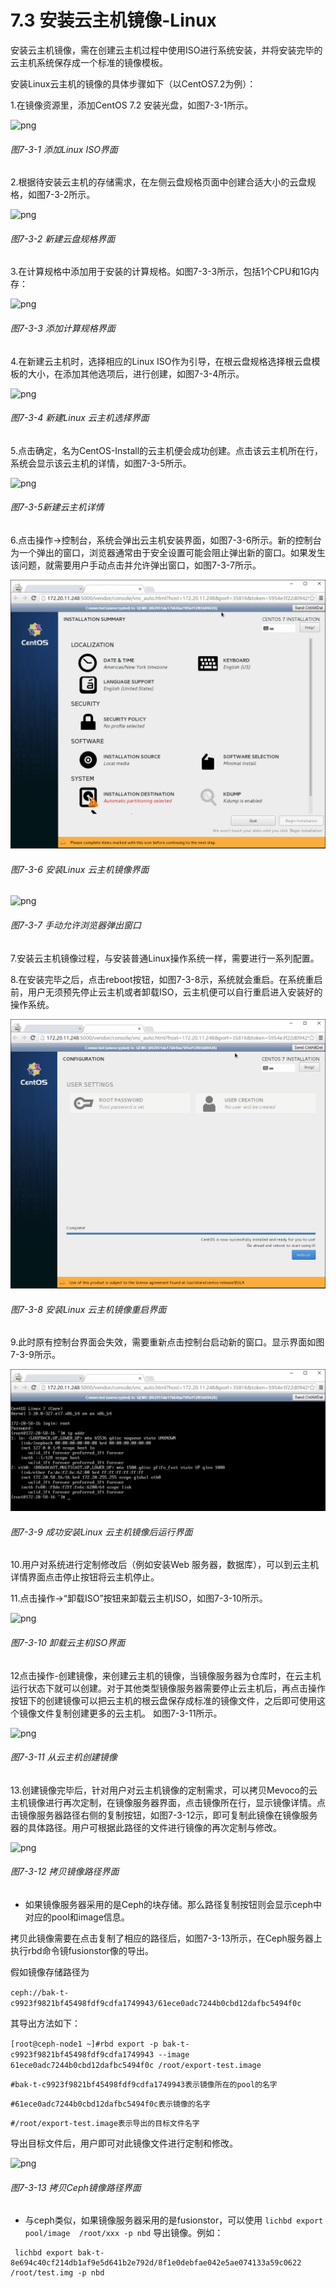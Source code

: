 # 7.3 安装云主机镜像-Linux

安装云主机镜像，需在创建云主机过程中使用ISO进行系统安装，并将安装完毕的云主机系统保存成一个标准的镜像模板。

安装Linux云主机的镜像的具体步骤如下（以CentOS7.2为例）：

1.在镜像资源里，添加CentOS 7.2 安装光盘，如图7-3-1所示。

![png](../images/7-3-1.png "图7-3-1 添加Linux ISO界面")

###### 图7-3-1 添加Linux ISO界面

2.根据待安装云主机的存储需求，在左侧云盘规格页面中创建合适大小的云盘规格，如图7-3-2所示。

![png](../images/7-3-2.png "图7-3-2 新建云盘规格界面")

###### 图7-3-2 新建云盘规格界面

3.在计算规格中添加用于安装的计算规格。如图7-3-3所示，包括1个CPU和1G内存：

![png](../images/7-3-3.png "图7-3-3 添加计算规格界面")

###### 图7-3-3 添加计算规格界面

4.在新建云主机时，选择相应的Linux ISO作为引导，在根云盘规格选择根云盘模板的大小，在添加其他选项后，进行创建，如图7-3-4所示。

![png](../images/7-3-4.png "图7-3-4 新建Linux 云主机选择界面")

###### 图7-3-4 新建Linux 云主机选择界面

5.点击确定，名为CentOS-Install的云主机便会成功创建。点击该云主机所在行，系统会显示该云主机的详情，如图7-3-5所示。

![png](../images/7-3-5.png "图7-3-5新建云主机详情")

###### 图7-3-5新建云主机详情

6.点击操作-&gt;控制台，系统会弹出云主机安装界面，如图7-3-6所示。新的控制台为一个弹出的窗口，浏览器通常由于安全设置可能会阻止弹出新的窗口。如果发生该问题，就需要用户手动点击并允许弹出窗口，如图7-3-7所示。

![png](../images/7-3-6.png "图7-3-6 安装Linux 云主机镜像界面")

###### 图7-3-6 安装Linux 云主机镜像界面

![png](../images/7-3-7.png "图7-3-7 手动允许浏览器弹出窗口")

###### 图7-3-7 手动允许浏览器弹出窗口

7.安装云主机镜像过程，与安装普通Linux操作系统一样，需要进行一系列配置。

8.在安装完毕之后，点击reboot按钮，如图7-3-8示，系统就会重启。在系统重启前，用户无须预先停止云主机或者卸载ISO，云主机便可以自行重启进入安装好的操作系统。

![png](../images/7-3-8.png "图7-3-8 安装Linux 云主机镜像重启界面")

###### 图7-3-8 安装Linux 云主机镜像重启界面

9.此时原有控制台界面会失效，需要重新点击控制台启动新的窗口。显示界面如图7-3-9所示。

![png](../images/7-3-9.png "图7-3-9 成功安装Linux 云主机镜像后运行界面")

###### 图7-3-9 成功安装Linux 云主机镜像后运行界面

10.用户对系统进行定制修改后（例如安装Web 服务器，数据库），可以到云主机详情界面点击停止按钮将云主机停止。

11.点击操作-&gt;“卸载ISO”按钮来卸载云主机ISO，如图7-3-10所示。

![png](../images/7-3-10.png "图7-3-10 卸载云主机ISO界面")

###### 图7-3-10 卸载云主机ISO界面

12点击操作-创建镜像，来创建云主机的镜像，当镜像服务器为仓库时，在云主机运行状态下就可以创建。对于其他类型镜像服务器需要停止云主机后，再点击操作按钮下的创建镜像可以把云主机的根云盘保存成标准的镜像文件，之后即可使用这个镜像文件复制创建更多的云主机。 如图7-3-11所示。

![png](../images/7-3-11.png "图7-3-11 从云主机创建镜像")

###### 图7-3-11 从云主机创建镜像

13.创建镜像完毕后，针对用户对云主机镜像的定制需求，可以拷贝Mevoco的云主机镜像进行再次定制，在镜像服务器界面，点击镜像所在行，显示镜像详情。点击镜像服务器路径右侧的复制按钮，如图7-3-12示，即可复制此镜像在镜像服务器的具体路径。用户可根据此路径的文件进行镜像的再次定制与修改。

![png](../images/7-3-12.png "图7-3-12  拷贝镜像路径界面")

###### 图7-3-12  拷贝镜像路径界面



* 如果镜像服务器采用的是Ceph的块存储。那么路径复制按钮则会显示ceph中对应的pool和image信息。


拷贝此镜像需要在点击复制了相应的路径后，如图7-3-13所示，在Ceph服务器上执行rbd命令镜fusionstor像的导出。

假如镜像存储路径为

`ceph://bak-t-c9923f9821bf45498fdf9cdfa1749943/61ece0adc7244b0cbd12dafbc5494f0c`

其导出方法如下：

`[root@ceph-node1 ~]#rbd export -p bak-t-c9923f9821bf45498fdf9cdfa1749943 --image 61ece0adc7244b0cbd12dafbc5494f0c /root/export-test.image`

`#bak-t-c9923f9821bf45498fdf9cdfa1749943表示镜像所在的pool的名字`

`#61ece0adc7244b0cbd12dafbc5494f0c表示镜像的名字`

`#/root/export-test.image表示导出的目标文件名字`

导出目标文件后，用户即可对此镜像文件进行定制和修改。

![png](../images/7-3-13.png "图7-3-13  拷贝Ceph镜像路径界面")

###### 图7-3-13  拷贝Ceph镜像路径界面

* 与ceph类似，如果镜像服务器采用的是fusionstor，可以使用 `lichbd export pool/image  /root/xxx -p nbd` 导出镜像。例如：

```
 lichbd export bak-t-8e694c40cf214db1af9e5d641b2e792d/8f1e0debfae042e5ae074133a59c0622 /root/test.img -p nbd

```


